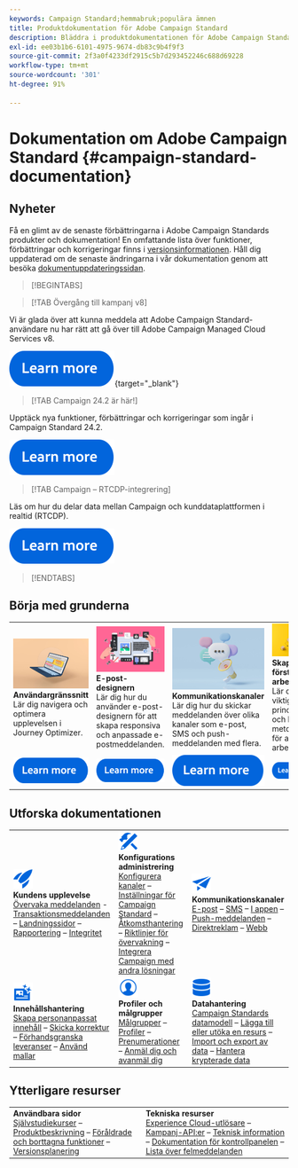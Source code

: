 ```yaml
---
keywords: Campaign Standard;hemmabruk;populära ämnen
title: Produktdokumentation för Adobe Campaign Standard
description: Bläddra i produktdokumentationen för Adobe Campaign Standard
exl-id: ee03b1b6-6101-4975-9674-db83c9b4f9f3
source-git-commit: 2f3a0f4233df2915c5b7d293452246c688d69228
workflow-type: tm+mt
source-wordcount: '301'
ht-degree: 91%

---
```


# Dokumentation om Adobe Campaign Standard  {#campaign-standard-documentation}

## Nyheter

Få en glimt av de senaste förbättringarna i Adobe Campaign Standards produkter och dokumentation! En omfattande lista över funktioner, förbättringar och korrigeringar finns i [versionsinformationen](rn/using/release-notes.md). Håll dig uppdaterad om de senaste ändringarna i vår dokumentation genom att besöka [dokumentuppdateringssidan](rn/using/documentation-updates.md).

>[!BEGINTABS]

>[!TAB Övergång till kampanj v8]

Vi är glada över att kunna meddela att Adobe Campaign Standard-användare nu har rätt att gå över till Adobe Campaign Managed Cloud Services v8.

[![bild](assets/do-not-localize/learn-more-button.svg)](https://experienceleague.adobe.com/en/docs/campaign-web/acs-to-ac/home){target="_blank"}

>[!TAB Campaign 24.2 är här!]

Upptäck nya funktioner, förbättringar och korrigeringar som ingår i Campaign Standard 24.2.

[![Bild](assets/do-not-localize/learn-more-button.svg)](rn/using/release-notes.md)

>[!TAB Campaign – RTCDP-integrering]

Läs om hur du delar data mellan Campaign och kunddataplattformen i realtid (RTCDP).

[![Bild](assets/do-not-localize/learn-more-button.svg)](integrating/using/get-started-sources-destinations.md)

>[!ENDTABS]

## Börja med grunderna

<table style="table-layout:fixed">
  <tr style="border: 0;">
    <td>
    <a href="start/using/about-the-interface.md"><img src="assets/do-not-localize/start-interface.jpeg"></a>
    <div><strong>Användargränssnitt</strong><br/>Lär dig navigera och optimera upplevelsen i Journey Optimizer.</div>
    </td>
    <td>
    <a href="designing/using/designing-content-in-adobe-campaign.md"><img src="assets/do-not-localize/start-designer.png"></a>
    <div><strong>E-post-designern</strong><br/>Lär dig hur du använder e-post-designern för att skapa responsiva och anpassade e-postmeddelanden.</div>
    </td>
    <td>
    <a href="channels/using/get-started-communication-channels.md"><img src="assets/do-not-localize/start-deliveries.jpeg"></a>
    <div><strong>Kommunikationskanaler</strong><br/>Lär dig hur du skickar meddelanden över olika kanaler som e-post, SMS och push-meddelanden med flera.
    </td>
    <td>
    <a href="automating/using/building-a-workflow.md"><img src="assets/do-not-localize/start-workflows.jpeg"></a>
    <div><strong>Skapa ditt första arbetsflöde</strong><br/>Lär dig de viktigaste principerna och bästa metoderna för att skapa arbetsflöden.</div>
    </td>
  </tr>
  <tr style="border: 0;">
    <td align="center"><a href="start/using/about-the-interface.md"><img src="assets/do-not-localize/learn-more-button.svg"></a></td>
    <td align="center"><a href="designing/using/designing-content-in-adobe-campaign.md"><img src="assets/do-not-localize/learn-more-button.svg"></a></td>
    <td align="center"><a href="channels/using/get-started-communication-channels.md"><img src="assets/do-not-localize/learn-more-button.svg"></a></td>
    <td align="center"><a href="automating/using/building-a-workflow.md"><img src="assets/do-not-localize/learn-more-button.svg"></a></td>
    </tr>
</table>

## Utforska dokumentationen

<table style="table-layout:auto">
  <tr style="border: 0;">
    <td>
      <img src="assets/do-not-localize/icon-quick-start.svg" width="35px"><br/>
      <strong>Kundens upplevelse</strong><br/><a href="sending/using/track-and-monitor.md">Övervaka meddelanden</a> - <a href="channels/using/getting-started-with-transactional-msg.md">Transaktionsmeddelanden</a> – <a href="channels/using/getting-started-with-landing-pages.md">Landningssidor</a> – <a href="reporting/using/about-dynamic-reports.md">Rapportering</a> – <a href="start/using/privacy-management.md">Integritet</a>
    </td>
    <td>
      <img src="assets/do-not-localize/icon-configure.svg" width="35px"><br/>
      <strong>Konfigurations<br/>administrering</strong><br/><a href="administration/using/about-channel-configuration.md">Konfigurera kanaler</a> – <a href="administration/using/about-campaign-standard-settings.md">Inställningar för Campaign Standard</a>  – <a href="administration/using/about-access-management.md">Åtkomsthantering</a> – <a href="administration/using/monitoring-guidelines.md">Riktlinjer för övervakning</a> – <a href="integrating/using/get-started-campaign-integrations.md">Integrera Campaign med andra lösningar</a>
    </td>
    <td>
      <img src="assets/do-not-localize/icon-campaign.svg" width="35px"><br/>
      <strong>Kommunikationskanaler</strong><br/><a href="channels/using/about-emails.md">E-post</a> – <a href="channels/using/about-sms-messages.md">SMS</a> – <a href="channels/using/about-in-app-messaging.md">I appen</a> – <a href="channels/using/about-push-notifications.md">Push-meddelanden</a> – <a href="channels/using/about-direct-mail.md">Direktreklam</a> – <a href="channels/using/about-direct-mail.md">Webb</a>
    </td>
  </tr>
  <tr style="border: 0;">
    <td>
      <img src="assets/do-not-localize/icon-content.svg" width="35px"><br/>
      <strong>Innehållshantering</strong><br/><a href="sending/using/design-and-personalize.md">Skapa personanpassat innehåll</a> – <a href="sending/using/sending-proofs.md">Skicka korrektur</a> – <a href="sending/using/previewing-messages.md">Förhandsgranska leveranser</a> – <a href="sending/using/use-templates.md">Använd mallar</a>
    </td>
    <td>
      <img src="assets/do-not-localize/icon_profile-audience.svg" width="35px"><br/>
      <strong>Profiler och målgrupper</strong><br/><a href="audiences/using/about-audiences.md">Målgrupper</a> – <a href="audiences/using/about-profiles.md">Profiler</a> – <a href="audiences/using/about-subscriptions.md">Prenumerationer</a> – <a href="audiences/using/about-opt-in-and-opt-out-in-campaign.md">Anmäl dig och avanmäl dig</a>
    </td>
    <td>
      <img src="assets/do-not-localize/icon-data.svg" width="35px"><br/>
      <strong>Datahantering</strong><br/><a href="developing/using/data-model-concepts.md">Campaign Standards datamodell</a> – <a href="developing/using/key-steps-to-add-a-resource.md">Lägga till eller utöka en resurs</a> – <a href="automating/using/about-data-import-and-export.md">Import och export av data</a> – <a href="automating/using/managing-encrypted-data.md">Hantera krypterade data</a>
    </td>
  </tr>
</table>

## Ytterligare resurser

<table style="table-layout:fixed"><tr style="border: 0;">
<td><strong>Användbara sidor</strong><br/>
<a href="https://experienceleague.adobe.com/docs/campaign-standard-learn/tutorials/overview.html?lang=sv" target="_blank">Självstudiekurser</a> – <a href="https://helpx.adobe.com/se/legal/product-descriptions/campaign-standard.html" target="_blank">Produktbeskrivning</a> – <a href="rn/using/deprecated-features.md">Föråldrade och borttagna funktioner</a> – <a href="rn/using/release-planning.md">Versionsplanering</a>
</td>
<td><strong>Tekniska resurser</strong><br/>
<a href="integrating/using/about-adobe-experience-cloud-triggers.md">Experience Cloud-utlösare</a> – <a href="api/using/get-started-apis.md">Kampanj-API:er</a> – <a href="https://helpx.adobe.com/se/campaign/kb/acs-article-list.html" target="blank">Teknisk information</a> – <a href="https://experienceleague.adobe.com/docs/control-panel/using/control-panel-home.html?lang=sv" target="_blank">Dokumentation för kontrollpanelen</a> – <a href="https://experienceleague.adobe.com/developer/campaign-errors/error_codes.html?lang=sv">Lista över felmeddelanden</a>
</td>
</tr></table>